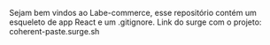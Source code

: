 Sejam bem vindos ao Labe-commerce, esse repositório contém um esqueleto de app React e um .gitignore.
Link do surge com o projeto:  coherent-paste.surge.sh